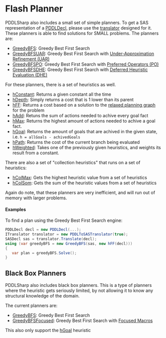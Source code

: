 # Flash Planner

PDDLSharp also includes a small set of simple planners. To get a SAS representation of a [PDDLDecl](../../Models/PDDL/PDDLDecl.cs), please use the [translator](../../Translators/PDDLToSASTranslator.cs) designed for it.
These planners is able to find solutions for SMALL problems.
The planners are:
* [GreedyBFS](./FlashPlanner.Search/Search/Classical/GreedyBFS.cs): Greedy Best First Search
* [GreedyBFSUAR](FlashPlanner.Search/Search/Classical/GreedyBFSUAR.cs): Greedy Best First Search with [Under-Approximation Refinement (UAR)](https://ojs.aaai.org/index.php/ICAPS/article/view/13678)
* [GreedyBFSPO](FlashPlanner.Search/Search/Classical/GreedyBFSPO.cs): Greedy Best First Search with [Preferred Operators (PO)](https://ai.dmi.unibas.ch/papers/helmert-jair06.pdf)
* [GreedyBFSDHE](FlashPlanner.Search/Search/Classical/GreedyBFSDHE.cs): Greedy Best First Search with [Deferred Heuristic Evaluation (DHE)](https://ai.dmi.unibas.ch/papers/helmert-jair06.pdf)

For these planners, there is a set of heuristics as well.
* [hConstant](./Heuristics/hConstant.cs): Returns a given constant all the time
* [hDepth](./Heuristics/hDepth.cs): Simply returns a cost that is 1 lower than its parent
* [hFF](./Heuristics/hFF.cs): Returns a cost based on a solution to the [relaxed planning graph](https://www.youtube.com/watch?app=desktop&v=7XH60fuMlIM) for the problem
* [hAdd](./Heuristics/hAdd.cs): Retuns the sum of actions needed to achive every goal fact
* [hMax](./Heuristics/hMax.cs): Returns the highest amount of actions needed to achive a goal fact.
* [hGoal](./Heuristics/hGoal.cs): Returns the amount of goals that are achived in the given state, i.e. `h = allGoals - achivedGoals`
* [hPath](./Heuristics/hPath.cs): Returns the cost of the current branch being evaluated
* [hWeighted](./Heuristics/hWeighted.cs): Takes one of the previously given heuristics, and weights its result from a constant.

There are also a set of "collection heuristics" that runs on a set of heuristics:
* [hColMax](./HeuristicsCollections/hColMax.cs): Gets the highest heuristic value from a set of heuristics
* [hColSom](./HeuristicsCollections/hColSum.cs): Gets the sum of the heuristic values from a set of heuristics

Again do note, that these planners are very inefficient, and will run out of memory with larger problems.

#### Examples
To find a plan using the Greedy Best First Search engine:
```csharp
PDDLDecl decl = new PDDLDecl(...);
ITranslator translator = new PDDLToSASTranslator(true);
SASDecl sas = translator.Translate(decl);
using (var greedyBFS = new GreedyBFS(sas, new hFF(decl)))
{
   var plan = greedyBFS.Solve();
}
```

## Black Box Planners
PDDLSharp also includes black box planners. This is a type of planners where the heuristic gets seriously limited, by not allowing it to know any structural knowledge of the domain.

The current planners are:
* [GreedyBFS](./Search/BlackBox/GreedyBFS.cs): Greedy Best First Search
* [GreedyBFSFocused](./Search/BlackBox/GreedyBFSFocused.cs): Greedy Best First Search with [Focused Macros](https://arxiv.org/abs/2004.13242)

This also only support the [hGoal](./Heuristics/hGoal.cs) heuristic
